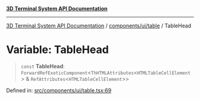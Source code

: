 [**3D Terminal System API Documentation**](../../../../README.md)

***

[3D Terminal System API Documentation](../../../../README.md) / [components/ui/table](../README.md) / TableHead

# Variable: TableHead

> `const` **TableHead**: `ForwardRefExoticComponent`\<`ThHTMLAttributes`\<`HTMLTableCellElement`\> & `RefAttributes`\<`HTMLTableCellElement`\>\>

Defined in: [src/components/ui/table.tsx:69](https://github.com/Dicommunitas/ThreeJS_Terminal_3D/blob/f5c93cd9cb50877abddbfdd17b8806f71c23b36b/src/components/ui/table.tsx#L69)
